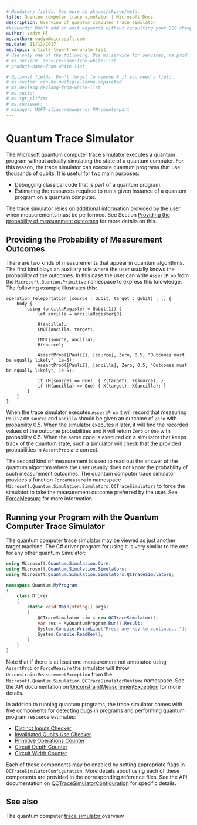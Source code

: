 ```yaml
---
# Mandatory fields. See more on aka.ms/skyeye/meta.
title: Quantum computer trace simulator | Microsoft Docs 
description: Overview of quantum computer trace simulator 
#keywords: Don’t add or edit keywords without consulting your SEO champ. 
author: vadym-kl 
ms.author: vadym@microsoft.com 
ms.date: 11/12/2017 
ms.topic: article-type-from-white-list 
# Use only one of the following. Use ms.service for services, ms.prod for on-prem. Remove the # before the relevant field. 
# ms.service: service-name-from-white-list
# product-name-from-white-list

# Optional fields. Don't forget to remove # if you need a field.
# ms.custom: can-be-multiple-comma-separated
# ms.devlang:devlang-from-white-list
# ms.suite: 
# ms.tgt_pltfrm:
# ms.reviewer:
# manager: MSFT-alias-manager-or-PM-counterpart
---
```


# Quantum Trace Simulator

The Microsoft quantum computer trace simulator executes a quantum program without actually simulating the state of a quantum computer.  For this reason, the trace simulator can execute quantum programs that use thousands of qubits.  It is useful for two main purposes: 

* Debugging classical code that is part of a quantum program. 
* Estimating the resources required to run a given instance of a quantum program
  on a quantum computer.

The trace simulator relies on additional information provided by the user when
measurements must be performed. See Section [Providing the probability of
measurement outcomes](#providing-the-probability-of-measurement-outcomes) for more
details on this. 

## Providing the Probability of Measurement Outcomes

There are two kinds of measurements that appear in quantum algorithms. The first
kind plays an auxiliary role where the user usually knows the
probability of the outcomes. In this case the user can write
`AssertProb` from the `Microsoft.Quantum.Primitive` namespace to express this knowledge. The following example illustrates this: 

```qsharp
operation Teleportation (source : Qubit, target : Qubit) : () {
    body {
        using (ancillaRegister = Qubit[1]) {
            let ancilla = ancillaRegister[0];

            H(ancilla);
            CNOT(ancilla, target);

            CNOT(source, ancilla);
            H(source);

            AssertProb([PauliZ], [source], Zero, 0.5, "Outcomes must be equally likely", 1e-5);
            AssertProb([PauliZ], [ancilla], Zero, 0.5, "Outcomes must be equally likely", 1e-5);

            if (M(source) == One)  { Z(target); X(source); }
            if (M(ancilla) == One) { X(target); X(ancilla); }
        }
    }
}
```

When the trace simulator executes `AssertProb` it will record that measuring
`PauliZ` on `source` and `ancilla` should be given an outcome of `Zero` with probability
0.5. When the simulator executes `M` later, it will find the recorded values of
the outcome probabilities and `M` will return `Zero` or `One` with probability
0.5. When the same code is executed on a simulator that keeps track of the
quantum state, such a simulator will check that the provided probabilities in
`AssertProb` are correct. 

The second kind of measurement is used to read out the answer of the quantum
algorithm where the user usually does not know the probability of such measurement
outcomes. The quantum computer trace simulator provides a function `ForceMeasure` in
namespace `Microsoft.Quantum.Simulation.Simulators.QCTraceSimulators` to force
the simulator to take the measurement outcome preferred by the user. See [ForceMeasure](xref:Microsoft.Quantum.Simulation.Simulators.QCTraceSimulators.ForceMeasure) for more information.

## Running your Program with the Quantum Computer Trace Simulator 

The quantum computer trace simulator may be viewed as just another target machine. The C# driver program for using it is very similar to the one for any other quantum Simulator: 

```csharp
using Microsoft.Quantum.Simulation.Core;
using Microsoft.Quantum.Simulation.Simulators;
using Microsoft.Quantum.Simulation.Simulators.QCTraceSimulators;

namespace Quantum.MyProgram
{
    class Driver
    {
        static void Main(string[] args)
        {
            QCTraceSimulator sim = new QCTraceSimulator();
            var res = MyQuantumProgram.Run().Result;
            System.Console.WriteLine("Press any key to continue...");
            System.Console.ReadKey();
        }
    }
}
```

Note that if there is at least one measurement not annotated using `AssertProb`
or `ForceMeasure` the simulator will throw `UnconstraintMeasurementException`
from the `Microsoft.Quantum.Simulation.QCTraceSimulatorRuntime` namespace. See the API documentation on [UnconstraintMeasurementException](https://review.docs.microsoft.com/en-us/dotnet/api/microsoft.quantum.simulation.simulators.qctracesimulators.unconstraintmeasurementexception?view=qsharp-preview&branch=master) for more details.

In addition to running quantum programs, the trace simulator comes with five
components for detecting bugs in programs and performing quantum program
resource estimates: 

* [Distinct Inputs Checker](quantum-computer-trace-simulator-distinct-inputs-checker.md)
* [Invalidated Qubits Use Checker](quantum-computer-trace-simulator-invalidated-qubits-use-checker.md)
* [Primitive Operations Counter](quantum-computer-trace-simulator-primitive-operations-counter.md)
* [Circuit Depth Counter](quantum-computer-trace-simulator-depth-counter.md)
* [Circuit Width Counter](quantum-computer-trace-simulator-width-counter.md)

Each of these components may be enabled by setting appropriate flags in
`QCTraceSimulatorConfiguration`. More details about using each of these
components are provided in the corresponding reference files. See the API documentation on [QCTraceSimulatorConfiguration](https://review.docs.microsoft.com/en-us/dotnet/api/Microsoft.Quantum.Simulation.Simulators.QCTraceSimulators.QCTraceSimulatorConfiguration?view=qsharp-preview&branch=master) for specific details.

## See also
The quantum computer [trace simulator
](quantum-computer-trace-simulator-1.md) overview

